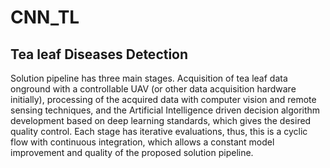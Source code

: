 # CNN_TL
## Tea leaf Diseases Detection 
Solution pipeline has three main stages. Acquisition of tea leaf data onground with a controllable UAV (or other data acquisition hardware initially),
processing of the acquired data with computer vision and remote sensing techniques, and the Artificial Intelligence driven decision algorithm
development based on deep learning standards, which gives the desired quality control. Each stage has iterative evaluations, thus, this is a cyclic flow
with continuous integration, which allows a constant model improvement and quality of the proposed solution pipeline.
